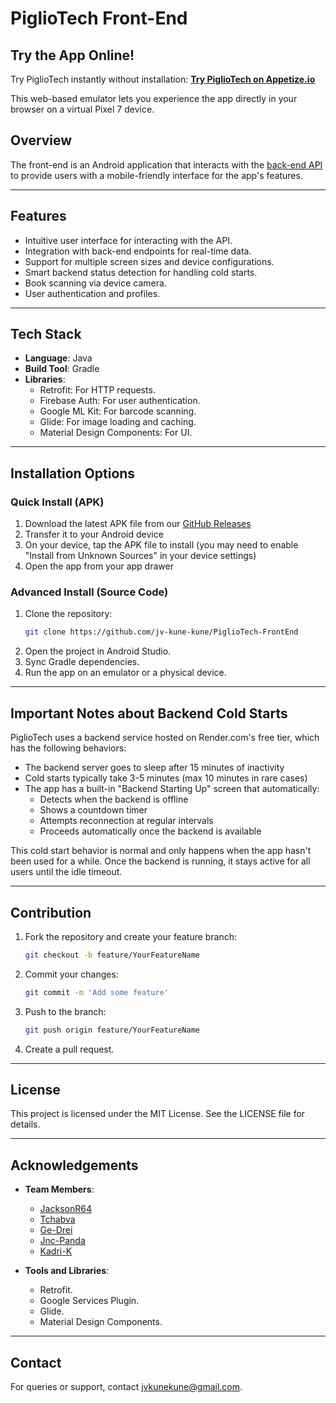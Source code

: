 # PiglioTech Front-End

## Try the App Online!

Try PiglioTech instantly without installation:
[**Try PiglioTech on Appetize.io**](https://appetize.io/app/b_2zhjpdksyzcdyqzdv5iuqvd3tq?device=pixel7&osVersion=13.0&toolbar=true)

This web-based emulator lets you experience the app directly in your browser on a virtual Pixel 7 device.

## Overview
The front-end is an Android application that interacts with the [back-end API](https://github.com/jv-kune-kune/PiglioTech-BackEnd) to provide users with a mobile-friendly interface for the app's features.

---

## Features
- Intuitive user interface for interacting with the API.
- Integration with back-end endpoints for real-time data.
- Support for multiple screen sizes and device configurations.
- Smart backend status detection for handling cold starts.
- Book scanning via device camera.
- User authentication and profiles.

---

## Tech Stack
- **Language**: Java
- **Build Tool**: Gradle
- **Libraries**:
  - Retrofit: For HTTP requests.
  - Firebase Auth: For user authentication.
  - Google ML Kit: For barcode scanning.
  - Glide: For image loading and caching.
  - Material Design Components: For UI.

---

## Installation Options

### Quick Install (APK)
1. Download the latest APK file from our [GitHub Releases](https://github.com/jv-kune-kune/PiglioTech-FrontEnd/releases)
2. Transfer it to your Android device
3. On your device, tap the APK file to install (you may need to enable "Install from Unknown Sources" in your device settings)
4. Open the app from your app drawer

### Advanced Install (Source Code)
1. Clone the repository:
   ```bash
   git clone https://github.com/jv-kune-kune/PiglioTech-FrontEnd
   ```
2. Open the project in Android Studio.
3. Sync Gradle dependencies.
4. Run the app on an emulator or a physical device.

---

## Important Notes about Backend Cold Starts

PiglioTech uses a backend service hosted on Render.com's free tier, which has the following behaviors:

- The backend server goes to sleep after 15 minutes of inactivity
- Cold starts typically take 3-5 minutes (max 10 minutes in rare cases)
- The app has a built-in "Backend Starting Up" screen that automatically:
  - Detects when the backend is offline
  - Shows a countdown timer
  - Attempts reconnection at regular intervals
  - Proceeds automatically once the backend is available

This cold start behavior is normal and only happens when the app hasn't been used for a while. Once the backend is running, it stays active for all users until the idle timeout.

---

## Contribution
1. Fork the repository and create your feature branch:
   ```bash
   git checkout -b feature/YourFeatureName
   ```
2. Commit your changes:
   ```bash
   git commit -m 'Add some feature'
   ```
3. Push to the branch:
   ```bash
   git push origin feature/YourFeatureName
   ```
4. Create a pull request.

---

## License
This project is licensed under the MIT License. See the LICENSE file for details.

---

## Acknowledgements
- **Team Members**:
  - [JacksonR64](https://github.com/JacksonR64)
  - [Tchabva](https://github.com/tchabva)
  - [Ge-Drei](https://github.com/ge-drei)
  - [Jnc-Panda](https://github.com/jnc-panda)
  - [Kadri-K](https://github.com/orgs/jv-kune-kune/people/kadri-k)

- **Tools and Libraries**:
  - Retrofit.
  - Google Services Plugin.
  - Glide.
  - Material Design Components.

---

## Contact
For queries or support, contact jvkunekune@gmail.com.
